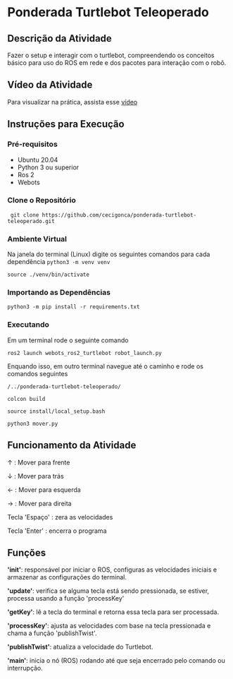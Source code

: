 # Ponderada Turtlebot Teleoperado

## Descrição da Atividade
Fazer o setup e interagir com o turtlebot, compreendendo os conceitos básico para uso do ROS em rede e dos pacotes para interação com o robô.

## Vídeo da Atividade
Para visualizar na prática, assista esse [vídeo]()

## Instruções para Execução

### Pré-requisitos
- Ubuntu 20.04
- Python 3 ou superior
- Ros 2
- Webots

### Clone o Repositório
``` git clone https://github.com/cecigonca/ponderada-turtlebot-teleoperado.git```

### Ambiente Virtual
Na janela do terminal (Linux) digite os seguintes comandos para cada dependência
```python3 -m venv venv```

```source ./venv/bin/activate```

### Importando as Dependências
```python3 -m pip install -r requirements.txt```

### Executando
Em um terminal rode o seguinte comando

```ros2 launch webots_ros2_turtlebot robot_launch.py```

Enquando isso, em outro terminal navegue até o caminho e rode os comandos seguintes

```/../ponderada-turtlebot-teleoperado/```

```colcon build```

```source install/local_setup.bash```

```python3 mover.py```

## Funcionamento da Atividade

↑ : Mover para frente

↓ : Mover para trás

← : Mover para esquerda

→ : Mover para direita

Tecla 'Espaço' : zera as velocidades

Tecla 'Enter' : encerra o programa

## Funções 
**'__init__'**: responsável por iniciar o ROS, configuras as velocidades iniciais e armazenar as configurações do terminal.

**'update'**: verifica se alguma tecla está sendo pressionada, se estiver, processa usando a função 'processKey'

**'getKey'**: lê a tecla do terminal e retorna essa tecla para ser processada.

**'processKey'**: ajusta as velocidades com base na tecla pressionada e chama a função 'publishTwist'.

**'publishTwist'**: atualiza a velocidade do Turtlebot.

**'main'**: inicia o nó (ROS) rodando até que seja encerrado pelo comando ou interrupção.



